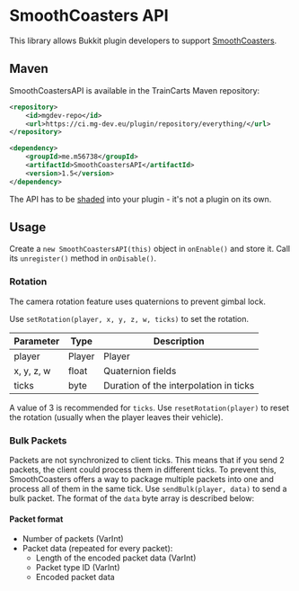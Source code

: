 # SmoothCoasters API

This library allows Bukkit plugin developers to support [SmoothCoasters](https://www.curseforge.com/minecraft/mc-mods/smoothcoasters).

## Maven

SmoothCoastersAPI is available in the TrainCarts Maven repository:
```xml
<repository>
    <id>mgdev-repo</id>
    <url>https://ci.mg-dev.eu/plugin/repository/everything/</url>
</repository>
```

```xml
<dependency>
    <groupId>me.m56738</groupId>
    <artifactId>SmoothCoastersAPI</artifactId>
    <version>1.5</version>
</dependency>
```

The API has to be [shaded](https://maven.apache.org/plugins/maven-shade-plugin/) into your plugin - it's not a plugin on its own. 

## Usage

Create a `new SmoothCoastersAPI(this)` object in `onEnable()` and store it.
Call its `unregister()` method in `onDisable()`.

### Rotation

The camera rotation feature uses quaternions to prevent gimbal lock.

Use `setRotation(player, x, y, z, w, ticks)` to set the rotation.

| Parameter  | Type   | Description                            |
| ---------- | ------ | -------------------------------------- |
| player     | Player | Player                                 |
| x, y, z, w | float  | Quaternion fields                      |
| ticks      | byte   | Duration of the interpolation in ticks |

A value of 3 is recommended for `ticks`.
Use `resetRotation(player)` to reset the rotation (usually when the player leaves their vehicle).

### Bulk Packets

Packets are not synchronized to client ticks.
This means that if you send 2 packets, the client could process them in different ticks.
To prevent this, SmoothCoasters offers a way to package multiple packets into one and process all of them in the same tick.
Use `sendBulk(player, data)` to send a bulk packet. The format of the `data` byte array is described below:

#### Packet format

* Number of packets (VarInt)
* Packet data (repeated for every packet):
    * Length of the encoded packet data (VarInt)
    * Packet type ID (VarInt)
    * Encoded packet data

